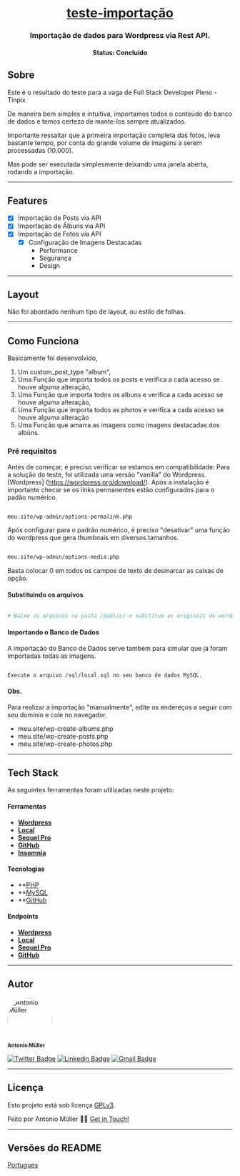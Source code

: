 <h1 align="center">
   <a href="#"> teste-importação </a>
</h1>

<h3 align="center">
    Importação de dados para Wordpress via Rest API.
</h3>

<!--p align="center">

  <img alt="Repository size" src="https://img.shields.io/github/repo-size/antoniomullerjm/README-ecoleta">

  <a href="https://www.twitter.com/antoniomullerjm/">
    <img alt="Siga no Twitter" src="https://img.shields.io/twitter/url?url=https%3A%2F%2Fgithub.com%2Fantoniomullerjm%2FREADME-ecoleta">
  </a>
  
  <a href="https://github.com/antoniomullerjm/README-ecoleta/commits/master">
    <img alt="GitHub last commit" src="https://img.shields.io/github/last-commit/antoniomullerjm/README-ecoleta">
  </a>
    
   <img alt="License" src="https://img.shields.io/badge/license-MIT-brightgreen">
   <a href="https://github.com/antoniomullerjm/README-ecoleta/stargazers">
    <img alt="Stargazers" src="https://img.shields.io/github/stars/antoniomullerjm/README-ecoleta?style=social">
  </a>

</!--p-->


<h4 align="center"> 
	 Status: Concluído
</h4>

## Sobre

Este é o resultado do teste para a vaga de Full Stack Developer Pleno - Tinpix

De maneira bem simples e intuitiva, importamos todos o conteúdo do banco de dados e 
temos certeza de mante-los sempre atualizados.

Importante ressaltar que a primeira importação completa das fotos, leva bastante tempo, 
por conta do grande volume de imagens a serem processadas (10.000).

Mas pode ser executada simplesmente deixando uma janela aberta, rodando a importação.

---

## Features

- [x] Importação de Posts via API
- [x] Importação de Álbuns via API
- [x] Importação de Fotos via API
   - [x] Configuração de Imagens Destacadas
     - Performance
     - Segurança
     - Design

---

## Layout

Não foi abordado nenhum tipo de layout, ou estilo de folhas.

---

## Como Funciona

Basicamente foi desenvolvido, 
1. Um custom_post_type "album",
2. Uma Função que importa todos os posts e verifica a cada acesso se houve alguma alteração,
3. Uma Função que importa todos os albuns e verifica a cada acesso se houve alguma alteração,
4. Uma Função que importa todos as photos e verifica a cada acesso se houve alguma alteração
5. Uma Função que amarra as imagens como imagens destacadas dos albúns.

### Pré requisitos

Antes de começar, é preciso verificar se estamos em compatibilidade:
Para a solução do teste, foi utilizada uma versão "vanilla" do Wordpress.
[Wordpress] (https://wordpress.org/download/).
Após a instalação é importante checar se os links permanentes estão configurados
para o padão numérico.

```bash

meu.site/wp-admin/options-permalink.php

```

Após configurar para o padrão numérico, é preciso "desativar"
uma função do wordpress que gera thumbnais em diversos tamanhos.

```bash

meu.site/wp-admin/options-media.php

```

Basta colocar 0 em todos os campos de texto de desmarcar as caixas de opção.

#### Substituindo os arquivos

```bash

# Baixe os arquivos na pasta /public/ e substitua os originais do wordpress

```


#### Importando o Banco de Dados

A importação do Banco de Dados serve também para simular que já foram importadas todas as imagens.

```bash

Execute o arquivo /sql/local.sql no seu banco de dados MySQL.

```
#### Obs.

Para realizar a importação "manualmente", edite os endereços a seguir com seu domínio e cole
no navegador.

-   meu.site/wp-create-albums.php
-   meu.site/wp-create-posts.php
-   meu.site/wp-create-photos.php

---

## Tech Stack

As seguintes ferramentas foram utilizadas neste projeto:

#### **Ferramentas**  

-   **[Wordpress](https://wordpress.org/download/)**
-   **[Local](https://localwp.com/)**
-   **[Sequel Pro](https://sequelpro.com/download)**
-   **[GitHub](https://docs.github.com/pt)**
-   **[Insomnia](https://insomnia.rest/download)**   

#### **Tecnologias**  

-   **[PHP](https://www.php.net/docs.php)
-   **[MySQL](https://dev.mysql.com/doc/)
-   **[GitHub](https://docs.github.com/en/)


#### **Endpoints**  

-   **[Wordpress](https://wordpress.org/download/)**
-   **[Local](https://localwp.com/)**
-   **[Sequel Pro](https://sequelpro.com/download)**
-   **[GitHub](https://docs.github.com/pt)**


---


## Autor

<a href="https://antoniomuller.com/">
 <img style="border-radius: 50%;" src="https://avatars.githubusercontent.com/u/8568528?s=460&u=b0827cca531e0083fb4a2a4fc54b8907084e0b24&v=4" width="100px;" alt="Antonio Müller"/>
 <br />
 <sub><b>Antonio Müller</b></sub></a> <a href="https://antoniomuller.com/" title="Antonio Müller"></a>
 <br />

[![Twitter Badge](https://img.shields.io/badge/-@antoniomullerjm-1ca0f1?style=flat-square&labelColor=1ca0f1&logo=twitter&logoColor=white&link=https://twitter.com/antoniomullerjm)](https://twitter.com/antoniomullerjm) [![Linkedin Badge](https://img.shields.io/badge/-Antonio-blue?style=flat-square&logo=Linkedin&logoColor=white&link=https://www.linkedin.com/in/antoniomuller/)](https://www.linkedin.com/in/antoniomuller/) 
[![Gmail Badge](https://img.shields.io/badge/-contato@antoniomuller.com-c14438?style=flat-square&logo=Gmail&logoColor=white&link=mailto:contato@antoniomuller.com)](mailto:contato@antoniomuller.com)

---

## Licença

Esto projeto está sob licença [GPLv3](./LICENSE).

Feito por Antonio Müller 👋🏽 [Get in Touch!](Https://www.antoniomuller.com/)

---

##  Versões do README

[Portugues](./README.md) 
